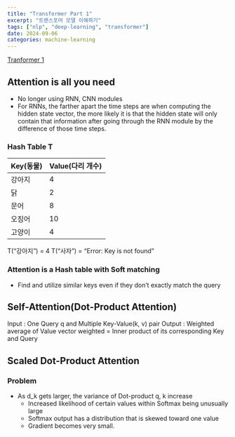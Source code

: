 ```yaml
---
title: "Transformer Part 1"
excerpt: "트랜스포머 모델 이해하기"
tags: ["nlp", "deep-learning", "transformer"]
date: 2024-09-06
categories: machine-learning
---
```


[Tranformer 1](https://www.boostcourse.org/boostcampaitech7/lecture/1544442?isDesc=false)

## Attention is all you need

- No longer using RNN, CNN modules
- For RNNs, the farther apart the time steps are when computing the hidden state vector, the more likely it is that the hidden state will only contain that information after going through the RNN module by the difference of those time steps.
<!-- -->

### Hash Table T

| Key(동물) | Value(다리 개수) |
| --------- | ---------------- |
| 강아지    | 4                |
| 닭        | 2                |
| 문어      | 8                |
| 오징어    | 10               |
| 고양이    | 4                |

T(“강아지”) = 4
T(“사자”) = “Error: Key is not found”

### Attention is a Hash table with Soft matching

- Find and utilize similar keys even if they don’t exactly match the query
<!-- -->

## Self-Attention(Dot-Product Attention)

Input : One Query q and Multiple Key-Value(k, v) pair
Output : Weighted average of Value vector
weighted = Inner product of its corresponding Key and Query

## Scaled Dot-Product Attention

### Problem

- As d_k gets larger, the variance of Dot-product q, k increase
  - Increased likelihood of certain values within Softmax being unusually large
  - Softmax output has a distribution that is skewed toward one value
  - Gradient becomes very small.

